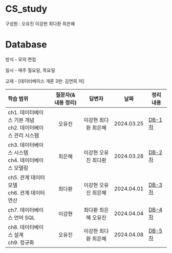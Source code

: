 # CS_study
구성원 : 오유진 이강현 최다환 최은혜

# **Database**


방식 - 모의 면접

일시 - 매주 월요일, 목요일

교재 - [데이터베이스 개론 3판: 김연희 저]

| 학습 범위 | 질문자(& 내용 정리) |      답변자      |    날짜    | 정리 내용 |
| :-------- | :-----------------: | :--------------: | :--------: | --------- |
| ch1. 데이터베이스 기본 개념 </br> ch2. 데이터베이스 관리 시스템   | 오유진 | 이강현 최다환 최은혜 | 2024.03.25 | [DB-1차](https://github.com/eug2n2/CS_study/blob/main/cs-study/Database/20240325-DB-01.md) |
| ch3. 데이터베이스 시스템 </br> ch4. 데이터베이스 모델링   | 최은혜 | 이강현 오유진 최다환 | 2024.03.28 | [DB-2차](https://github.com/eug2n2/CS_study/blob/main/cs-study/Database/20240328-DB-02.md)|
| ch5. 관계 데이터 모델 </br> ch6. 관계 데이터 연산   | 최다환 | 이강현 오유진 최은혜 | 2024.04.01 | [DB-3차](https://github.com/eug2n2/CS_study/blob/main/cs-study/Database/20240401-DB-03.md)|
| ch7. 데이터베이스 언어 SQL   | 이강현 | 최다환 최은혜 오유진 | 2024.04.04 | [DB-4차](https://github.com/eug2n2/CS_study/blob/main/cs-study/Database/20240404-DB-04.md)|
| ch8. 데이터베이스 설계 </br> ch9. 정규화  | 오유진 | 이강현 최다환 최은혜 | 2024.04.08 | [DB-5차](https://github.com/eug2n2/CS_study/blob/main/cs-study/Database/20240408-DB-05.md)|
